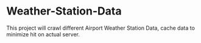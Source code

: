 # Weather-Station-Data
This project will crawl different Airport Weather Station Data, cache data to minimize hit on actual server.
